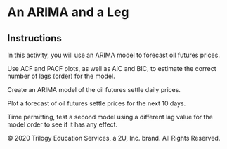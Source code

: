 # An ARIMA and a Leg

## Instructions

In this activity, you will use an ARIMA model to forecast oil futures prices.

Use ACF and PACF plots, as well as AIC and BIC, to estimate the correct number of lags (order) for the model.

Create an ARIMA model of the oil futures settle daily prices.

Plot a forecast of oil futures settle prices for the next 10 days.

Time permitting, test a second model using a different lag value for the model order to see if it has any effect.



© 2020 Trilogy Education Services, a 2U, Inc. brand. All Rights Reserved.
